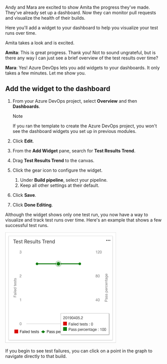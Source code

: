 Andy and Mara are excited to show Amita the progress they've made. They've already set up a dashboard. Now they can monitor pull requests and visualize the health of their builds.

Here you'll add a widget to your dashboard to help you visualize your test runs over time.

Amita takes a look and is excited.

**Amita**: This is great progress. Thank you! Not to sound ungrateful, but is there any way I can just see a brief overview of the test results over time?

**Mara**: Yes! Azure DevOps lets you add widgets to your dashboards. It only takes a few minutes. Let me show you.

## Add the widget to the dashboard

1. From your Azure DevOps project, select **Overview** and then **Dashboards**.

    > [!NOTE]
    > If you ran the template to create the Azure DevOps project, you won't see the dashboard widgets you set up in previous modules.

1. Click **Edit**.
1. From the **Add Widget** pane, search for **Test Results Trend**.
1. Drag **Test Results Trend** to the canvas.
1. Click the gear icon to configure the widget.
    1. Under **Build pipeline**, select your pipeline.
    1. Keep all other settings at their default.
1. Click **Save**.
1. Click **Done Editing**.

Although the widget shows only one test run, you now have a way to visualize and track test runs over time. Here's an example that shows a few successful test runs.

![The Test Results Trend widget showing passing tests](../media/5-test-results-trend-widget.png)

If you begin to see test failures, you can click on a point in the graph to navigate directly to that build.